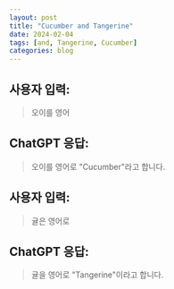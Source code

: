 ```yaml
---
layout: post
title: "Cucumber and Tangerine"
date: 2024-02-04
tags: [and, Tangerine, Cucumber]
categories: blog
---
```


## 사용자 입력:
> 오이를 영어

## ChatGPT 응답:
> 오이를 영어로 "Cucumber"라고 합니다.

## 사용자 입력:
> 귤은 영어로

## ChatGPT 응답:
> 귤을 영어로 "Tangerine"이라고 합니다.

